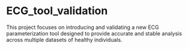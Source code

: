 # ECG_tool_validation
 This project focuses on introducing and validating a new ECG parameterization tool designed to provide accurate and stable analysis across multiple datasets of healthy individuals. 
